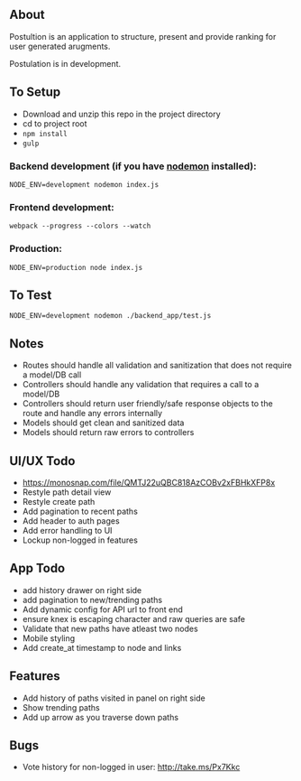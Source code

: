 ## About

Postultion is an application to structure, present and provide ranking for user generated arugments.

Postulation is in development.


## To Setup

* Download and unzip this repo in the project directory
* cd to project root
* `npm install`
* `gulp`


### Backend development (if you have [nodemon](https://github.com/remy/nodemon) installed):
```
NODE_ENV=development nodemon index.js
```

### Frontend development:
```
webpack --progress --colors --watch
```

### Production:
```
NODE_ENV=production node index.js
```

## To Test

`NODE_ENV=development nodemon ./backend_app/test.js`

## Notes

* Routes should handle all validation and sanitization that does not require a model/DB call
* Controllers should handle any validation that requires a call to a model/DB
* Controllers should return user friendly/safe response objects to the route and handle any errors internally
* Models should get clean and sanitized data
* Models should return raw errors to controllers

## UI/UX Todo

* https://monosnap.com/file/QMTJ22uQBC818AzCOBv2xFBHkXFP8x
* Restyle path detail view
* Restyle create path
* Add pagination to recent paths
* Add header to auth pages
* Add error handling to UI
* Lockup non-logged in features

## App Todo

* add history drawer on right side
* add pagination to new/trending paths
* Add dynamic config for API url to front end
* ensure knex is escaping character and raw queries are safe
* Validate that new paths have atleast two nodes
* Mobile styling
* Add create_at timestamp to node and links

## Features

* Add history of paths visited in panel on right side
* Show trending paths
* Add up arrow as you traverse down paths

## Bugs

* Vote history for non-logged in user: http://take.ms/Px7Kkc
